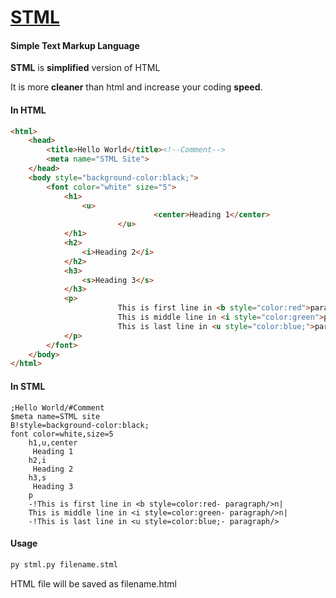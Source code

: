 # <u>**STML**</u>

#### Simple Text Markup Language

**STML** is **simplified** version of HTML

It is more **cleaner** than html and increase your coding **speed**. 

#### In HTML

``` html
<html>
	<head>
		<title>Hello World</title><!--Comment-->
        <meta name="STML Site">
	</head>
	<body style="background-color:black;">
		<font color="white" size="5">
			<h1>
				<u>
                    			<center>Heading 1</center>
              		  	</u>
			</h1>
			<h2>
				<i>Heading 2</i>
			</h2>
			<h3>
				<s>Heading 3</s>
			</h3>
			<p>
                		This is first line in <b style="color:red">paragraph</b><br>
                		This is middle line in <i style="color:green">paragraph</i><br>
                		This is last line in <u style="color:blue;">paragraph</u>
			</p>
		</font>
	</body>
</html>
```

#### In STML

```STML
;Hello World/#Comment
$meta name=STML site
B!style=background-color:black;
font color=white,size=5
	h1,u,center
	 Heading 1
	h2,i
	 Heading 2
	h3,s
	 Heading 3
	p
	-!This is first line in <b style=color:red- paragraph/>n|
	This is middle line in <i style=color:green- paragraph/>n|
	-!This is last line in <u style=color:blue;- paragraph/>
```

#### Usage

```bash
py stml.py filename.stml
```

HTML file will be saved as filename.html

